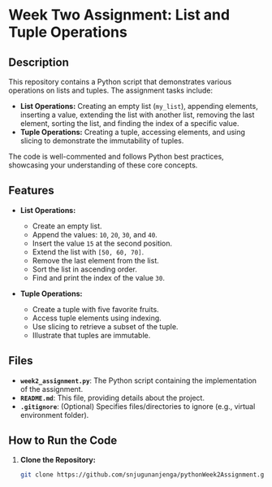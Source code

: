 # Week Two Assignment: List and Tuple Operations

## Description

This repository contains a Python script that demonstrates various operations on lists and tuples. The assignment tasks include:
- **List Operations:** Creating an empty list (`my_list`), appending elements, inserting a value, extending the list with another list, removing the last element, sorting the list, and finding the index of a specific value.
- **Tuple Operations:** Creating a tuple, accessing elements, and using slicing to demonstrate the immutability of tuples.

The code is well-commented and follows Python best practices, showcasing your understanding of these core concepts.

## Features

- **List Operations:**
  - Create an empty list.
  - Append the values: `10`, `20`, `30`, and `40`.
  - Insert the value `15` at the second position.
  - Extend the list with `[50, 60, 70]`.
  - Remove the last element from the list.
  - Sort the list in ascending order.
  - Find and print the index of the value `30`.

- **Tuple Operations:**
  - Create a tuple with five favorite fruits.
  - Access tuple elements using indexing.
  - Use slicing to retrieve a subset of the tuple.
  - Illustrate that tuples are immutable.

## Files

- **`week2_assignment.py`**: The Python script containing the implementation of the assignment.
- **`README.md`**: This file, providing details about the project.
- **`.gitignore`**: (Optional) Specifies files/directories to ignore (e.g., virtual environment folder).

## How to Run the Code

1. **Clone the Repository:**

   ```bash
   git clone https://github.com/snjugunanjenga/pythonWeek2Assignment.git

